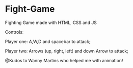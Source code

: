 # Fight-Game

Fighting Game made with HTML, CSS and JS

Controls:

Player one: A,W,D and spacebar to attack;

Player two: Arrows (up, right, left) and down Arrow to attack;

@Kudos to Wanny Martins who helped me with animation!
